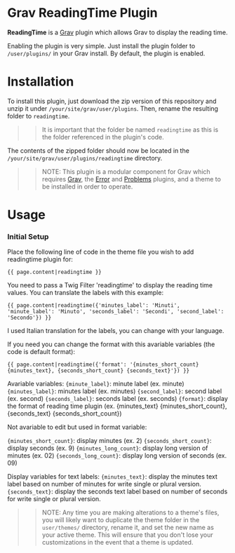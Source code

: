 # Grav ReadingTime Plugin

**ReadingTime** is a [Grav](http://github.com/getgrav/grav) plugin which allows Grav to display the reading time.

Enabling the plugin is very simple. Just install the plugin folder to `/user/plugins/` in your Grav install. By default, the plugin is enabled.

# Installation

To install this plugin, just download the zip version of this repository and unzip it under `/your/site/grav/user/plugins`. Then, rename the resulting folder to `readingtime`.

>> It is important that the folder be named `readingtime` as this is the folder referenced in the plugin's code.

The contents of the zipped folder should now be located in the `/your/site/grav/user/plugins/readingtime` directory.

>> NOTE: This plugin is a modular component for Grav which requires [Grav](http://github.com/getgrav/grav), the [Error](https://github.com/getgrav/grav-plugin-error) and [Problems](https://github.com/getgrav/grav-plugin-problems) plugins, and a theme to be installed in order to operate.

# Usage

### Initial Setup

Place the following line of code in the theme file you wish to add readingtime plugin for:

```
{{ page.content|readingtime }}
```

You need to pass a Twig Filter 'readingtime' to display the reading time values. You can translate the labels with this example:

```
{{ page.content|readingtime({'minutes_label': 'Minuti', 'minute_label': 'Minuto', 'seconds_label': 'Secondi', 'second_label': 'Secondo'}) }}
```

I used Italian translation for the labels, you can change with your language.

If you need you can change the format with this avariable variables (the code is default format):

```
{{ page.content|readingtime({'format': '{minutes_short_count} {minutes_text}, {seconds_short_count} {seconds_text}'}) }}
```

Avariable variables:
`{minute_label}`: minute label (ex. minute)
`{minutes_label}`: minutes label (ex. minutes)
`{second_label}`: second label (ex. second)
`{seconds_label}`: seconds label (ex. seconds)
`{format}`: display the format of reading time plugin (ex. {minutes_text} {minutes_short_count}, {seconds_text} {seconds_short_count})

Not avariable to edit but used in format variable:

`{minutes_short_count}`: display minutes (ex. 2)
`{seconds_short_count}`: display seconds (ex. 9)
`{minutes_long_count}`: display long version of minutes (ex. 02)
`{seconds_long_count}`: display long version of seconds (ex. 09)

Display variables for text labels:
`{minutes_text}`: display the minutes text label based on number of minutes for write single or plural version.
`{seconds_text}`: display the seconds text label based on number of seconds for write single or plural version.

>> NOTE: Any time you are making alterations to a theme's files, you will likely want to duplicate the theme folder in the `user/themes/` directory, rename it, and set the new name as your active theme. This will ensure that you don't lose your customizations in the event that a theme is updated.
